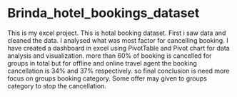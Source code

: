 # Brinda_hotel_bookings_dataset
This is my excel project.
This is hotal booking dataset. First i saw data and cleaned the data.
I analysed what was most factor for cancelling booking.
I have created a dashboard in excel using PivotTable and Pivot chart for data analysis and visualization.
more than 60% of booking is cancelled for groups in total but for offline and online travel agent the booking cancellation is 34% and 37% respectively.
so final conclusion is need more focus on groups booking category. Some offer may given to groups category to stop the cancellation.
